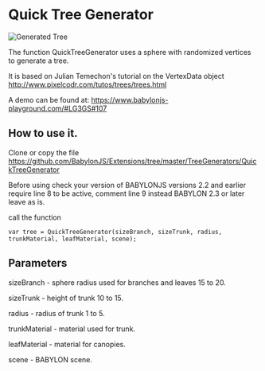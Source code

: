 # Quick Tree Generator

![Generated Tree ](/img/extensions/trees/quick1.png)

The function QuickTreeGenerator uses a sphere with randomized vertices to generate a tree. 

It is based on Julian Temechon's tutorial on the VertexData object http://www.pixelcodr.com/tutos/trees/trees.html

A demo can be found at:  https://www.babylonjs-playground.com/#LG3GS#107

## How to use it.

Clone or copy the file https://github.com/BabylonJS/Extensions/tree/master/TreeGenerators/QuickTreeGenerator

Before using check your version of BABYLONJS versions 2.2 and earlier require line 8 to be active, comment line 9 instead
BABYLON 2.3 or later leave as is.

call the function

```
var tree = QuickTreeGenerator(sizeBranch, sizeTrunk, radius, trunkMaterial, leafMaterial, scene);
```

## Parameters

sizeBranch - sphere radius used for branches and leaves 15 to 20.

sizeTrunk - height of trunk 10 to 15.

radius - radius of trunk 1 to 5.

trunkMaterial - material used for trunk.

leafMaterial - material for canopies.
 
scene - BABYLON scene. 
